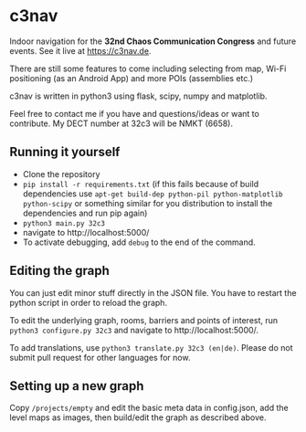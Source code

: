 # c3nav

Indoor navigation for the **32nd Chaos Communication Congress** and future
events. See it live at https://c3nav.de.

There are still some features to come including selecting from map, Wi-Fi
positioning (as an Android App) and more POIs (assemblies etc.)

c3nav is written in python3 using flask, scipy, numpy and matplotlib.

Feel free to contact me if you have and questions/ideas or want to contribute.
My DECT number at 32c3 will be NMKT (6658).

## Running it yourself

* Clone the repository
* `pip install -r requirements.txt`
  (if this fails because of build dependencies use `apt-get build-dep python-pil python-matplotlib python-scipy` or something similar for you distribution to install the dependencies and run pip again)
* `python3 main.py 32c3`
* navigate to http://localhost:5000/
* To activate debugging, add `debug` to the end of the command.

## Editing the graph

You can just edit minor stuff directly in the JSON file. You have to restart
the python script in order to reload the graph.

To edit the underlying graph, rooms, barriers and points of interest, run
`python3 configure.py 32c3` and navigate to http://localhost:5000/.

To add translations, use `python3 translate.py 32c3 (en|de)`. Please
do not submit pull request for other languages for now.

## Setting up a new graph

Copy `/projects/empty` and edit the basic meta data in config.json, add the
level maps as images, then build/edit the graph as described above.
